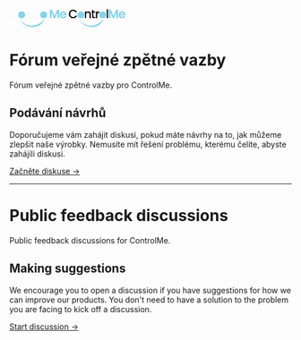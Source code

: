 <img style="height: 32px" alt="ControlMe Logo" src="./logo-light.svg#gh-dark-mode-only" />
<img style="height: 32px" alt="ControlMe Logo" src="./logo-dark.svg#gh-light-mode-only" />

# Fórum veřejné zpětné vazby

Fórum veřejné zpětné vazby pro ControlMe.

## Podávání návrhů

Doporučujeme vám zahájit diskusi, pokud máte návrhy na to, jak můžeme zlepšit naše výrobky. Nemusíte mít řešení problému, kterému čelíte, abyste zahájili diskusi.

<a href="https://github.com/control-me/feedback/discussions">Začněte diskuse &rarr;</a>

<hr>

# Public feedback discussions

Public feedback discussions for ControlMe.

## Making suggestions

We encourage you to open a discussion if you have suggestions for how we can improve our products. You don't need to have a solution to the problem you are facing to kick off a discussion. 

<a href="https://github.com/control-me/feedback/discussions">Start discussion &rarr;</a>
